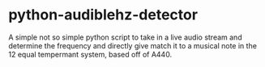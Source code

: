 # python-audiblehz-detector
A simple not so simple python script to take in a live audio stream and determine the frequency and directly give match it to a musical note in the 12 equal tempermant system, based off of A440.
